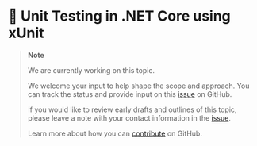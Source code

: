 # 🔧 Unit Testing in .NET Core using xUnit

> **Note**
> 
> We are currently working on this topic.
>
> We welcome your input to help shape the scope and approach. You can
> track the 
> status and provide input on this [issue](https://github.com/dotnet/core-docs/issues/401)
> on GitHub.
>
> If you would like to review early drafts and outlines of this topic,
> please leave a note with your contact information in the
> [issue](https://github.com/dotnet/core-docs/issues/401).
>
> Learn more about how you can [contribute](https://github.com/dotnet/core-docs/blob/master/CONTRIBUTING.md)
> on GitHub.